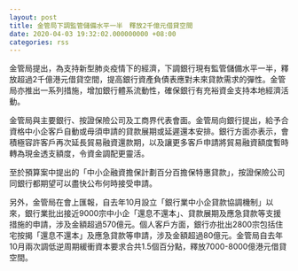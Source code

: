 ```yaml
---
layout: post
title: 金管局下調監管儲備水平一半　釋放2千億元借貸空間
date: 2020-04-03 19:32:02.000000000 +08:00
categories: rss
---
```


金管局提出，為支持新型肺炎疫情下的經濟，下調銀行現有監管儲備水平一半，釋放超過2千億港元借貸空間，提高銀行資產負債表應對未來貸款需求的彈性。金管局亦推出一系列措施，增加銀行體系流動性，確保銀行有充裕資金支持本地經濟活動。

金管局與主要銀行、按證保險公司及工商界代表會面。金管局向銀行提出，給予合資格中小企客戶自動或毋須申請的貸款展期或延遲還本安排。銀行方面亦表示，會積極容許客戶再次延長貿易融資還款期，以及讓更多客戶申請將貿易融資額度暫時轉為現金透支額度，令資金調配更靈活。

至於預算案中提出的「中小企融資擔保計劃百分百擔保特惠貸款」，按證保險公司同銀行都期望可以盡快公布何時接受申請。

另外，金管局在會上匯報，自去年10月設立「銀行業中小企貸款協調機制」以來，銀行業批出接近9000宗中小企「還息不還本」、貸款展期及應急貸款等支援措施的申請，涉及金額超過570億元。個人客戶方面，銀行亦批出2800宗包括住宅按揭「還息不還本」及應急貸款等申請，涉及金額超過80億元。金管局自去年10月兩次調低逆周期緩衝資本要求合共1.5個百分點，釋放7000-8000億港元借貸空間。
